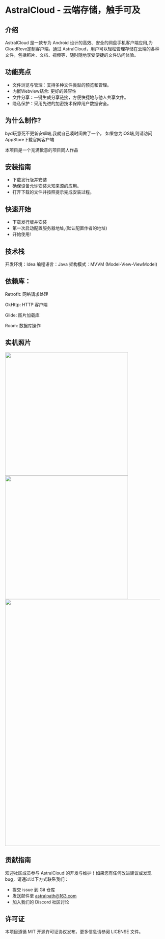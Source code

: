 # AstralCloud - 云端存储，触手可及

## 介绍
AstralCloud 是一款专为 Android 设计的高效、安全的网盘手机客户端应用,为CloudReve定制客户端。通过 AstralCloud，用户可以轻松管理存储在云端的各种文件，包括照片、文档、视频等，随时随地享受便捷的文件访问体验。

## 功能亮点
- 文件浏览与管理：支持多种文件类型的预览和管理。
- 内嵌Webview结合: 更好的兼容性
- 文件分享：一键生成分享链接，方便快捷地与他人共享文件。
- 隐私保护：采用先进的加密技术保障用户数据安全。

## 为什么制作?
byd玩意死不更新安卓端,我就自己凑时间做了一个。
如果您为iOS端,则请访问AppStore下载官网客户端

本项目是一个充满歉意的项目同人作品
## 安装指南
- 下载发行版并安装
- 确保设备允许安装未知来源的应用。
- 打开下载的文件并按照提示完成安装过程。
## 快速开始
- 下载发行版并安装
- 第一次启动配置服务器地址,(默认配置作者的地址)
- 开始使用!
## 技术栈
开发环境：Idea
编程语言：Java
架构模式：MVVM (Model-View-ViewModel)
## 依赖库：
Retrofit: 网络请求处理

OkHttp: HTTP 客户端

Glide: 图片加载库

Room: 数据库操作
## 实机照片
<img src="http://www.godserver.cn/wp-content/uploads/2024/08/Screenshot_2024-08-29-22-48-39-03_ee015900260ab50.jpg" width="400" >
<img src="http://www.godserver.cn/wp-content/uploads/2024/08/Screenshot_2024-08-29-22-48-29-68_ee015900260ab50.jpg" width="400">
<img src="http://www.godserver.cn/wp-content/uploads/2024/08/beb39f60d3d3c2fa09636a3233610b26.jpg" width="800">

## 贡献指南
欢迎社区成员参与 AstralCloud 的开发与维护！如果您有任何改进建议或发现 bug，请通过以下方式联系我们：
- 提交 issue 到 Git 仓库
- 发送邮件至 astralpath@163.com
- 加入我们的 Discord 社区讨论

## 许可证
本项目遵循 MIT 开源许可证协议发布。更多信息请参阅 LICENSE 文件。
